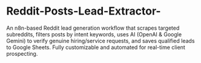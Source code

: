 # Reddit-Posts-Lead-Extractor-
An n8n-based Reddit lead generation workflow that scrapes targeted subreddits, filters posts by intent keywords, uses AI (OpenAI &amp; Google Gemini) to verify genuine hiring/service requests, and saves qualified leads to Google Sheets. Fully customizable and automated for real-time client prospecting.
